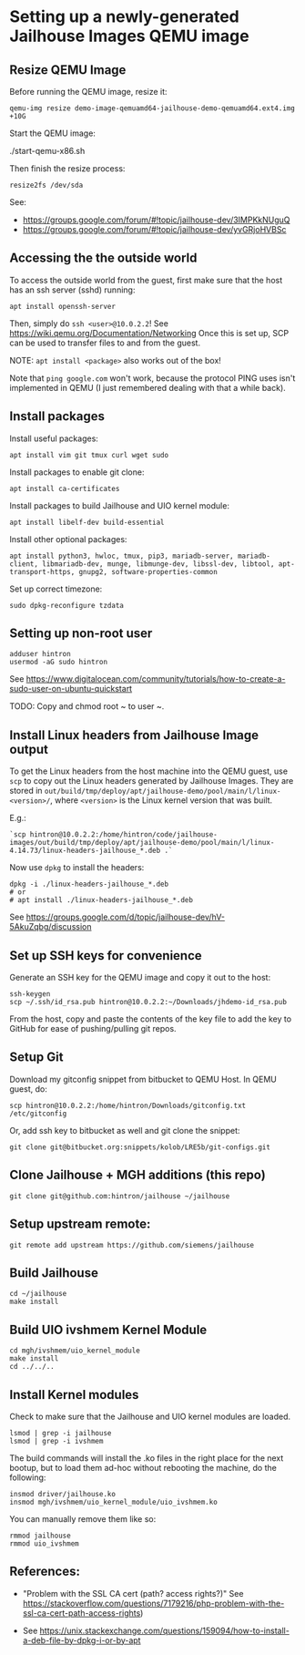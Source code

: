 # Setting up a newly-generated Jailhouse Images QEMU image

## Resize QEMU Image

Before running the QEMU image, resize it:

    qemu-img resize demo-image-qemuamd64-jailhouse-demo-qemuamd64.ext4.img +10G

Start the QEMU image:

   ./start-qemu-x86.sh

Then finish the resize process:

    resize2fs /dev/sda

See:
* https://groups.google.com/forum/#!topic/jailhouse-dev/3IMPKkNUguQ
* https://groups.google.com/forum/#!topic/jailhouse-dev/yvGRjoHVBSc

## Accessing the the outside world

To access the outside world from the guest, first make sure that the host has an
ssh server (sshd) running:

    apt install openssh-server

Then, simply do `ssh <user>@10.0.2.2`! See
https://wiki.qemu.org/Documentation/Networking
Once this is set up, SCP can be used to transfer files to and from the guest.

NOTE: `apt install <package>` also works out of the box!

Note that `ping google.com` won't work, because the protocol PING uses isn't
implemented in QEMU (I just remembered dealing with that a while back).

## Install packages

Install useful packages:

    apt install vim git tmux curl wget sudo

Install packages to enable git clone:

    apt install ca-certificates

Install packages to build Jailhouse and UIO kernel module:

    apt install libelf-dev build-essential

Install other optional packages:

    apt install python3, hwloc, tmux, pip3, mariadb-server, mariadb-client, libmariadb-dev, munge, libmunge-dev, libssl-dev, libtool, apt-transport-https, gnupg2, software-properties-common

Set up correct timezone:

    sudo dpkg-reconfigure tzdata


## Setting up non-root user

    adduser hintron
    usermod -aG sudo hintron

See https://www.digitalocean.com/community/tutorials/how-to-create-a-sudo-user-on-ubuntu-quickstart

TODO: Copy and chmod root ~ to user ~.

## Install Linux headers from Jailhouse Image output

To get the Linux headers from the host machine into the QEMU guest, use `scp` to
copy out the Linux headers generated by Jailhouse Images. They are stored in
`out/build/tmp/deploy/apt/jailhouse-demo/pool/main/l/linux-<version>/`,
where `<version>` is the Linux kernel version that was built.

E.g.:

    `scp hintron@10.0.2.2:/home/hintron/code/jailhouse-images/out/build/tmp/deploy/apt/jailhouse-demo/pool/main/l/linux-4.14.73/linux-headers-jailhouse_*.deb .`

Now use `dpkg` to install the headers:

    dpkg -i ./linux-headers-jailhouse_*.deb
    # or
    # apt install ./linux-headers-jailhouse_*.deb

See https://groups.google.com/d/topic/jailhouse-dev/hV-5AkuZqbg/discussion


## Set up SSH keys for convenience

Generate an SSH key for the QEMU image and copy it out to the host:

    ssh-keygen
    scp ~/.ssh/id_rsa.pub hintron@10.0.2.2:~/Downloads/jhdemo-id_rsa.pub

From the host, copy and paste the contents of the key file to add the key to
GitHub for ease of pushing/pulling git repos.

## Setup Git

Download my gitconfig snippet from bitbucket to QEMU Host.
In QEMU guest, do:

    scp hintron@10.0.2.2:/home/hintron/Downloads/gitconfig.txt /etc/gitconfig

Or, add ssh key to bitbucket as well and git clone the snippet:

    git clone git@bitbucket.org:snippets/kolob/LRE5b/git-configs.git

## Clone Jailhouse + MGH additions (this repo)

    git clone git@github.com:hintron/jailhouse ~/jailhouse

## Setup upstream remote:

    git remote add upstream https://github.com/siemens/jailhouse

## Build Jailhouse

    cd ~/jailhouse
    make install

## Build UIO ivshmem Kernel Module

    cd mgh/ivshmem/uio_kernel_module
    make install
    cd ../../..

## Install Kernel modules

Check to make sure that the Jailhouse and UIO kernel modules are loaded.

    lsmod | grep -i jailhouse
    lsmod | grep -i ivshmem

The build commands will install the .ko files in the right place for the
next bootup, but to load them ad-hoc without rebooting the machine, do the
following:

    insmod driver/jailhouse.ko
    insmod mgh/ivshmem/uio_kernel_module/uio_ivshmem.ko

You can manually remove them like so:

    rmmod jailhouse
    rmmod uio_ivshmem

## References:

* "Problem with the SSL CA cert (path? access rights?)" See https://stackoverflow.com/questions/7179216/php-problem-with-the-ssl-ca-cert-path-access-rights)

* See https://unix.stackexchange.com/questions/159094/how-to-install-a-deb-file-by-dpkg-i-or-by-apt
